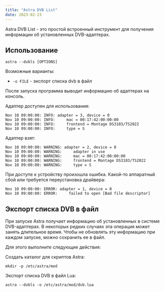 ```yaml
---
title: "Astra DVB List"
date: 2023-02-23
---
```


Astra DVB List - это простой встроенный инструмент для получения информации об установленных DVB-адаптерах.

## Использование[](https://help.cesbo.com/misc/tools-and-utilities/dvb/dvbls#usage)

```
astra --dvbls [OPTIONS]
```

Возможные варианты:

- `-o FILE` - экспорт списка dvb в файл

После запуска программа выводит информацию об адаптерах на консоль.

Адаптер доступен для использования:

```
Nov 10 09:00:00: INFO: adapter = 3, device = 0
Nov 10 09:00:00: INFO:     mac = 00:17:42:00:00:00
Nov 10 09:00:00: INFO:     frontend = Montage DS3103/TS2022
Nov 10 09:00:00: INFO:     type = S
```

Адаптер взят:

```
Nov 10 09:00:00: WARNING: adapter = 2, device = 0
Nov 10 09:00:00: WARNING:     adapter in use
Nov 10 09:00:00: WARNING:     mac = 00:17:42:00:00:00
Nov 10 09:00:00: WARNING:     frontend = Montage DS3103/TS2022
Nov 10 09:00:00: WARNING:     type = S
```

При доступе к устройству произошла ошибка. Какой-то аппаратный сбой или требуется переустановка драйвера:

```
Nov 10 09:00:00: ERROR: adapter = 1, device = 0
Nov 10 09:00:00: ERROR:     failed to open [Bad file descriptor]
```

## Экспорт списка DVB в файл[](https://help.cesbo.com/misc/tools-and-utilities/dvb/dvbls#export-dvb-list-to-the-file)

При запуске Astra получает информацию об установленных в системе DVB-адаптерах. В некоторых редких случаях эта операция может занять длительное время. Чтобы не обновлять эту информацию при каждом запуске, можно сохранить ее в файл.

Для этого выполните следующие действия:

Создать каталог для скриптов Astra:

```
mkdir -p /etc/astra/mod
```

Экспорт списка DVB в файл Lua:

```
astra --dvbls -o /etc/astra/mod/dvb.lua
```
